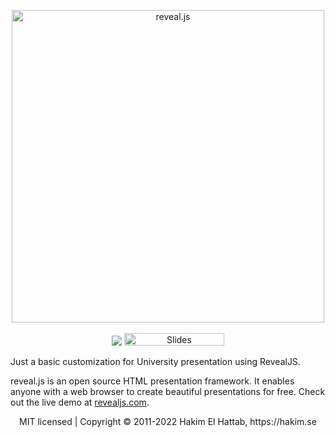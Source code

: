 <p align="center">
  <a href="https://revealjs.com">
  <img src="https://hakim-static.s3.amazonaws.com/reveal-js/logo/v1/reveal-black-text-sticker.png" alt="reveal.js" width="500">
  </a>
  <br><br>
  <a href="https://github.com/hakimel/reveal.js/actions"><img src="https://github.com/hakimel/reveal.js/workflows/tests/badge.svg"></a>
  <a href="https://slides.com/"><img src="https://s3.amazonaws.com/static.slid.es/images/slides-github-banner-320x40.png?1" alt="Slides" width="160" height="20"></a>
</p>

Just a basic customization for University presentation using RevealJS.

reveal.js is an open source HTML presentation framework. It enables anyone with a web browser to create beautiful presentations for free. Check out the live demo at [revealjs.com](https://revealjs.com/).

<div align="center">
  MIT licensed | Copyright © 2011-2022 Hakim El Hattab, https://hakim.se
</div>
